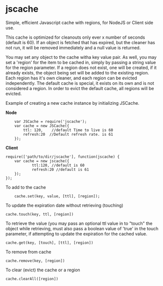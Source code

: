 jscache
=======

Simple, efficient Javascript cache with regions, for NodeJS or Client side use.

This cache is optimized for cleanouts only ever x number of seconds (default is 60).  If an object is fetched that has
expired, but the cleaner has not run, it will be removed immediately and a null value is returned.  

You may set any object to the cache witha  key value pair.  As well, you may set a 'region' for the item to be cached in,
simply by passing a string value for the region parameter.  If a region does not exist, one will be created, if it
already exists, the object being set will be added to the existing region.  Each region has it's own cleaner, and each
region can be evicted independently. The default cache is special, it exists on its own and is not considered a region. 
In order to evict the default cache, all regions will be evicted. 


Example of creating a new cache instance by initializing JSCache.

<b>Node</b>


		var JSCache = require('jscache');
		var cache = new JSCache({
  			ttl: 120,    //default Time to live is 60
  			refresh:20  //Default refresh rate. is 61
		});


<b>Client</b>

	require(['path/to/dir/jscache'], function(jscache) {
  		var cache = new jscache({
    			ttl:120, //default is 60
    			refresh:20 //default is 61
  		});
	});


To add to the cache

		cache.set(key, value, [ttl], [region]);


To update the expiration date without retrieving (touching)

  	cache.touch(key, ttl, [region])


To retrieve the value (you may pass an optional ttl value in to "touch" the object while retrieving, must also pass
a boolean value of 'true' in the touch parameter, if attempting to update the expiration for the cached value.

  	cache.get(key, [touch], [ttl], [region])


To remove from cache

  	cache.remove(key, [region])
  
  
To clear (evict) the cache or a region

  	cache.clearAll([region])

